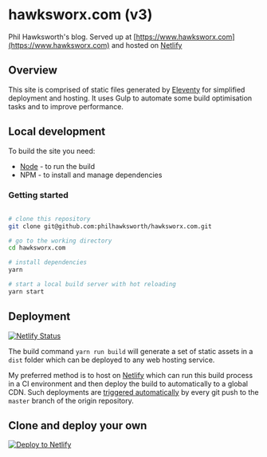 # hawksworx.com (v3)

Phil Hawksworth's blog.  Served up at [https://www.hawksworx.com](https://www.hawksworx.com) and hosted on [Netlify](http://www.netlify.com)


## Overview

This site is comprised of static files generated by [Eleventy](https://11ty.io) for simplified deployment and hosting. It uses Gulp to automate some build optimisation tasks and to improve performance.


## Local development

To build the site you need:

- [Node](https://nodejs.org) - to run the build
- NPM - to install and manage dependencies


### Getting started

```bash

# clone this repository
git clone git@github.com:philhawksworth/hawksworx.com.git

# go to the working directory
cd hawksworx.com

# install dependencies
yarn

# start a local build server with hot reloading
yarn start
```


## Deployment

[![Netlify Status](https://api.netlify.com/api/v1/badges/793e740d-7c84-4e39-b528-a34be81cd71e/deploy-status)](https://app.netlify.com/sites/hawksworx/deploys)

The build command `yarn run build` will generate a set of static assets in a `dist` folder which can be deployed to any web hosting service.

My preferred method is to host on [Netlify](http://www.netlify.com) which can run this build process in a CI environment and then deploy the build to automatically to a global CDN. Such deployments are [triggered automatically](https://www.netlify.com/docs/continuous-deployment/) by every git push to the `master` branch of the origin repository.


## Clone and deploy your own
[![Deploy to Netlify](https://www.netlify.com/img/deploy/button.svg)](https://app.netlify.com/start/deploy?repository=https://github.com/philhawksworth/hawksworx.com)



